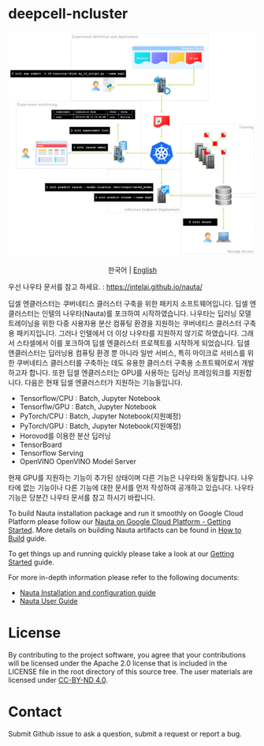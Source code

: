 # deepcell-ncluster

![Nauta Diagram](docs/nauta.png)

<p align="center">
  <span>한국어</span> |
  <a href="README_EN.md">English</a>
</p>

우선 나우타 문서를 참고 하세요. : https://intelai.github.io/nauta/

딥셀 엔클러스터는 쿠버네티스 클러스터 구축을 위한 패키지 소프트웨어입니다. 딥셀 엔클러스터는 인텔의 나우타(Nauta)를 포크하여 시작하였습니다. 나우타는 딥러닝 모델 트레이닝을 위한 다중 사용자용 분산 컴퓨팅 환경을 지원하는 쿠버네티스 클러스터 구축용 패키지입니다. 그러나 인텔에서 더 이상 나우타를 지원하지 않기로 하였습니다. 그래서 스타셀에서 이를 포크하여 딥셀 엔클러스터 프로젝트를 시작하게 되었습니다. 딥셀 엔클러스터는 딥러닝용 컴퓨팅 환경 뿐 아니라 일반 서비스, 특히 마이크로 서비스를 위한 쿠버네티스 클러스터를 구축하는 데도 유용한 클러스터 구축용 소프트웨어로서 개발하고자 합니다. 또한 딥셀 엔클러스터는 GPU를 사용하는 딥러닝 프레임워크를 지원합니다.
다음은 현재 딥셀 엔클러스터가 지원하는 기능들입니다.

* Tensorflow/CPU : Batch, Jupyter Notebook  
* Tensorflw/GPU : Batch, Jupyter Notebook  
* PyTorch/CPU : Batch, Jupyter Notebook(지원예정)  
* PyTorch/GPU : Batch, Jupyter Notebook(지원예정)  
* Horovod를 이용한 분산 딥러닝  
* TensorBoard  
* Tensorflow Serving  
* OpenVINO OpenVINO Model Server  

현재 GPU를 지원하는 기능이 추가된 상태이며 다른 기능은 나우타와 동일합니다. 나우타에 없는 기능이나 다른 기능에 대한 문서를 먼저 작성하여 공개하고 있습니다. 나우타 기능은 당분간 나우타 문서를 참고 하시기 바랍니다.

To build Nauta installation package and run it smoothly on Google Cloud Platform please follow our [Nauta on Google Cloud Platform - Getting Started](toolbox/providers/gcp/gcp.md). More details on building Nauta artifacts can be found in [How to Build](docs/installation-and-configuration/How_to_Build_Nauta/HBN.md) guide.

To get things up and running quickly please take a look at our [Getting Started](docs/user-guide/actions/getting_started.md) guide.

For more in-depth information please refer to the following documents:

- [Nauta Installation and configuration guide](docs/installation-and-configuration/) 
- [Nauta User Guide](docs/user-guide/README.md)

# License

By contributing to the project software, you agree that your contributions will be licensed under the Apache 2.0 license that is included in the LICENSE file in the root directory of this source tree.
The user materials are licensed under [CC-BY-ND 4.0](https://creativecommons.org/licenses/by-nd/4.0/legalcode).

# Contact

Submit Github issue to ask a question, submit a request or report a bug.
